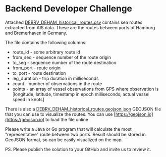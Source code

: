 # Backend Developer Challenge

Attached [DEBRV_DEHAM_historical_routes.csv](./DEBRV_DEHAM_historical_routes.csv) contains sea routes extracted from AIS data. These are the routes between ports of Hamburg and Bremerhaven in Germany.

The file contains the following columns:
* route_id - some arbitrary route id
* from_seq - sequence number of the route origin
* to_seq - sequence number of the route destination
* from_port - route origin
* to_port - route destination
* leg_duration - trip duration in milliseconds
* count - number of observations in the route
* points - an array of vessel observations from GPS where observation is [longitude, latitude, timestamp in epoch milliseconds, actual vessel speed in knots]

There is also a [DEBRV_DEHAM_historical_routes.geojson.json](./DEBRV_DEHAM_historical_routes.geojson.json) GEOJSON file that you can use to visualize the routes. 
You can use [https://geojson.io](https://geojson.io) to load the file online

Please write a Java or Go program that will calculate the most "representative" route between two ports.
Result should be stored in GeoJSON format, so can be easily visualized on the map.

PS. Please publish the solution to your GitHub and invite us to review it.

